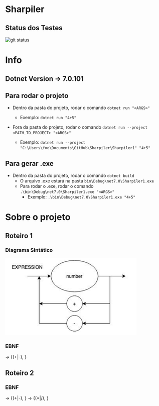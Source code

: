 # Sharpiler

## Status dos Testes
![git status](http://3.129.230.99/svg/franbvc/Sharpiler/)


# Info

## Dotnet Version -> 7.0.101

## Para rodar o projeto
* Dentro da pasta do projeto, rodar o comando `dotnet run "<ARGS>"`
    * Exemplo: `dotnet run "4+5"`

* Fora da pasta do projeto, rodar o comando `dotnet run --project <PATH_TO_PROJECT> "<ARGS>"`
    * Exemplo: `dotnet run --project "C:\Users\foo\Documents\GitHub\Sharpiler\Sharpiler1" "4+5"`

## Para gerar .exe
* Dentro da pasta do projeto, rodar o comando `dotnet build`
    * O arquivo .exe estará na pasta `bin\Debug\net7.0\Sharpiler1.exe`
    * Para rodar o .exe, rodar o comando `.\bin\Debug\net7.0\Sharpiler1.exe "<ARGS>"`
        * Exemplo: `.\bin\Debug\net7.0\Sharpiler1.exe "4+5"`


# Sobre o projeto

## Roteiro 1

### Diagrama Sintático
![Diagrama Sintático](./DS_1.png)

### EBNF
<expr> -> <num> {(+|-), <num>}


## Roteiro 2

### EBNF 
<expr> -> <term> {(+|-), <term>}
<term> -> <num> {(*|/), <num>} 
